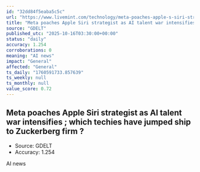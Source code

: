 ```yaml
---
id: "32dd84f5eaba5c5c"
url: "https://www.livemint.com/technology/meta-poaches-apple-s-siri-strategist-as-ai-talent-war-intensifies-which-techies-have-jumped-ship-to-zuckerbergs-firm-11760576228308.html"
title: "Meta poaches Apple Siri strategist as AI talent war intensifies ; which techies have jumped ship to Zuckerberg firm ? "
source: "GDELT"
published_utc: "2025-10-16T03:30:00+00:00"
status: "daily"
accuracy: 1.254
corroborations: 0
meaning: "AI news"
impact: "General"
affected: "General"
ts_daily: "1760591733.857639"
ts_weekly: null
ts_monthly: null
value_score: 0.72
---
```

## Meta poaches Apple Siri strategist as AI talent war intensifies ; which techies have jumped ship to Zuckerberg firm ? 

- Source: GDELT
- Accuracy: 1.254

AI news
